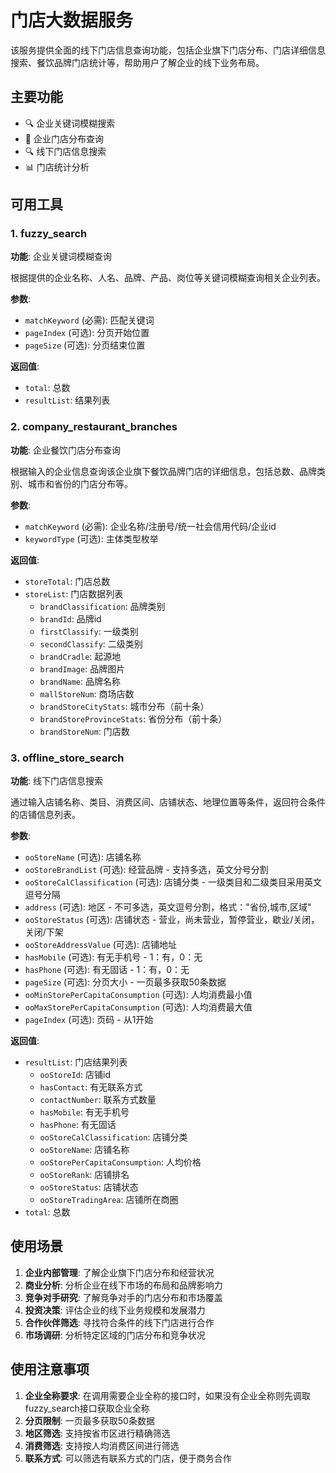 # 门店大数据服务

该服务提供全面的线下门店信息查询功能，包括企业旗下门店分布、门店详细信息搜索、餐饮品牌门店统计等，帮助用户了解企业的线下业务布局。

## 主要功能

- 🔍 企业关键词模糊搜索
- 🏪 企业门店分布查询
- 🔍 线下门店信息搜索
- 📊 门店统计分析

## 可用工具

### 1. fuzzy_search
**功能**: 企业关键词模糊查询

根据提供的企业名称、人名、品牌、产品、岗位等关键词模糊查询相关企业列表。

**参数**:
- `matchKeyword` (必需): 匹配关键词
- `pageIndex` (可选): 分页开始位置
- `pageSize` (可选): 分页结束位置

**返回值**:
- `total`: 总数
- `resultList`: 结果列表

### 2. company_restaurant_branches
**功能**: 企业餐饮门店分布查询

根据输入的企业信息查询该企业旗下餐饮品牌门店的详细信息，包括总数、品牌类别、城市和省份的门店分布等。

**参数**:
- `matchKeyword` (必需): 企业名称/注册号/统一社会信用代码/企业id
- `keywordType` (可选): 主体类型枚举

**返回值**:
- `storeTotal`: 门店总数
- `storeList`: 门店数据列表
  - `brandClassification`: 品牌类别
  - `brandId`: 品牌id
  - `firstClassify`: 一级类别
  - `secondClassify`: 二级类别
  - `brandCradle`: 起源地
  - `brandImage`: 品牌图片
  - `brandName`: 品牌名称
  - `mallStoreNum`: 商场店数
  - `brandStoreCityStats`: 城市分布（前十条）
  - `brandStoreProvinceStats`: 省份分布（前十条）
  - `brandStoreNum`: 门店数

### 3. offline_store_search
**功能**: 线下门店信息搜索

通过输入店铺名称、类目、消费区间、店铺状态、地理位置等条件，返回符合条件的店铺信息列表。

**参数**:
- `ooStoreName` (可选): 店铺名称
- `ooStoreBrandList` (可选): 经营品牌 - 支持多选，英文分号分割
- `ooStoreCalClassification` (可选): 店铺分类 - 一级类目和二级类目采用英文逗号分隔
- `address` (可选): 地区 - 不可多选，英文逗号分割，格式："省份,城市,区域"
- `ooStoreStatus` (可选): 店铺状态 - 营业，尚未营业，暂停营业，歇业/关闭，关闭/下架
- `ooStoreAddressValue` (可选): 店铺地址
- `hasMobile` (可选): 有无手机号 - 1：有，0：无
- `hasPhone` (可选): 有无固话 - 1：有，0：无
- `pageSize` (可选): 分页大小 - 一页最多获取50条数据
- `ooMinStorePerCapitaConsumption` (可选): 人均消费最小值
- `ooMaxStorePerCapitaConsumption` (可选): 人均消费最大值
- `pageIndex` (可选): 页码 - 从1开始

**返回值**:
- `resultList`: 门店结果列表
  - `ooStoreId`: 店铺id
  - `hasContact`: 有无联系方式
  - `contactNumber`: 联系方式数量
  - `hasMobile`: 有无手机号
  - `hasPhone`: 有无固话
  - `ooStoreCalClassification`: 店铺分类
  - `ooStoreName`: 店铺名称
  - `ooStorePerCapitaConsumption`: 人均价格
  - `ooStoreRank`: 店铺排名
  - `ooStoreStatus`: 店铺状态
  - `ooStoreTradingArea`: 店铺所在商圈
- `total`: 总数

## 使用场景

1. **企业内部管理**: 了解企业旗下门店分布和经营状况
2. **商业分析**: 分析企业在线下市场的布局和品牌影响力
3. **竞争对手研究**: 了解竞争对手的门店分布和市场覆盖
4. **投资决策**: 评估企业的线下业务规模和发展潜力
5. **合作伙伴筛选**: 寻找符合条件的线下门店进行合作
6. **市场调研**: 分析特定区域的门店分布和竞争状况

## 使用注意事项

1. **企业全称要求**: 在调用需要企业全称的接口时，如果没有企业全称则先调取fuzzy_search接口获取企业全称
2. **分页限制**: 一页最多获取50条数据
3. **地区筛选**: 支持按省市区进行精确筛选
4. **消费筛选**: 支持按人均消费区间进行筛选
5. **联系方式**: 可以筛选有联系方式的门店，便于商务合作 